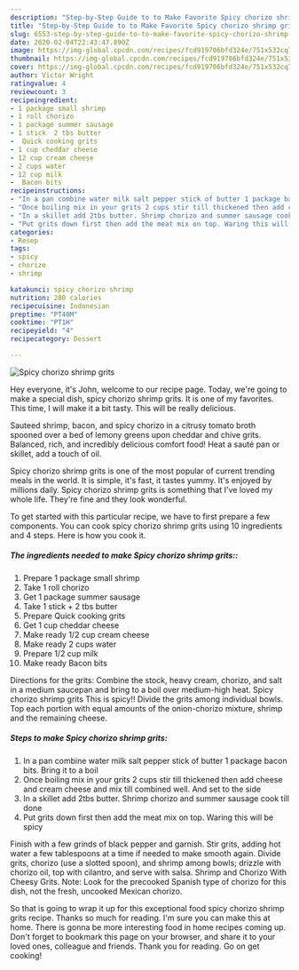 ```yaml
---
description: "Step-by-Step Guide to to Make Favorite Spicy chorizo shrimp grits"
title: "Step-by-Step Guide to to Make Favorite Spicy chorizo shrimp grits"
slug: 6553-step-by-step-guide-to-to-make-favorite-spicy-chorizo-shrimp-grits
date: 2020-02-04T22:43:47.890Z
image: https://img-global.cpcdn.com/recipes/fcd919706bfd324e/751x532cq70/spicy-chorizo-shrimp-grits-recipe-main-photo.jpg
thumbnail: https://img-global.cpcdn.com/recipes/fcd919706bfd324e/751x532cq70/spicy-chorizo-shrimp-grits-recipe-main-photo.jpg
cover: https://img-global.cpcdn.com/recipes/fcd919706bfd324e/751x532cq70/spicy-chorizo-shrimp-grits-recipe-main-photo.jpg
author: Victor Wright
ratingvalue: 4
reviewcount: 3
recipeingredient:
- 1 package small shrimp
- 1 roll chorizo
- 1 package summer sausage
- 1 stick  2 tbs butter
-  Quick cooking grits
- 1 cup cheddar cheese
- 12 cup cream cheese
- 2 cups water
- 12 cup milk
-  Bacon bits
recipeinstructions:
- "In a pan combine water milk salt pepper stick of butter 1 package bacon bits. Bring it to a boil"
- "Once boiling mix in your grits 2 cups stir till thickened then add cheese and cream cheese and mix till combined well. And set to the side"
- "In a skillet add 2tbs butter. Shrimp chorizo and summer sausage cook till done"
- "Put grits down first then add the meat mix on top. Waring this will be spicy"
categories:
- Resep
tags:
- spicy
- chorizo
- shrimp

katakunci: spicy chorizo shrimp
nutrition: 280 calories
recipecuisine: Indonesian
preptime: "PT40M"
cooktime: "PT1H"
recipeyield: "4"
recipecategory: Dessert

---
```



![Spicy chorizo shrimp grits](https://img-global.cpcdn.com/recipes/fcd919706bfd324e/751x532cq70/spicy-chorizo-shrimp-grits-recipe-main-photo.jpg)

Hey everyone, it's John, welcome to our recipe page. Today, we're going to make a special dish, spicy chorizo shrimp grits. It is one of my favorites. This time, I will make it a bit tasty. This will be really delicious.

Sauteed shrimp, bacon, and spicy chorizo in a citrusy tomato broth spooned over a bed of lemony greens upon cheddar and chive grits. Balanced, rich, and incredibly delicious comfort food! Heat a sauté pan or skillet, add a touch of oil.

Spicy chorizo shrimp grits is one of the most popular of current trending meals in the world. It is simple, it's fast, it tastes yummy. It's enjoyed by millions daily. Spicy chorizo shrimp grits is something that I've loved my whole life. They're fine and they look wonderful.


To get started with this particular recipe, we have to first prepare a few components. You can cook spicy chorizo shrimp grits using 10 ingredients and 4 steps. Here is how you cook it.

##### The ingredients needed to make Spicy chorizo shrimp grits::

1. Prepare 1 package small shrimp
1. Take 1 roll chorizo
1. Get 1 package summer sausage
1. Take 1 stick + 2 tbs butter
1. Prepare  Quick cooking grits
1. Get 1 cup cheddar cheese
1. Make ready 1/2 cup cream cheese
1. Make ready 2 cups water
1. Prepare 1/2 cup milk
1. Make ready  Bacon bits


Directions for the grits: Combine the stock, heavy cream, chorizo, and salt in a medium saucepan and bring to a boil over medium-high heat. Spicy chorizo shrimp grits This is spicy!! Divide the grits among individual bowls. Top each portion with equal amounts of the onion-chorizo mixture, shrimp and the remaining cheese. 

##### Steps to make Spicy chorizo shrimp grits:

1. In a pan combine water milk salt pepper stick of butter 1 package bacon bits. Bring it to a boil
1. Once boiling mix in your grits 2 cups stir till thickened then add cheese and cream cheese and mix till combined well. And set to the side
1. In a skillet add 2tbs butter. Shrimp chorizo and summer sausage cook till done
1. Put grits down first then add the meat mix on top. Waring this will be spicy


Finish with a few grinds of black pepper and garnish. Stir grits, adding hot water a few tablespoons at a time if needed to make smooth again. Divide grits, chorizo (use a slotted spoon), and shrimp among bowls; drizzle with chorizo oil, top with cilantro, and serve with salsa. Shrimp and Chorizo With Cheesy Grits. Note: Look for the precooked Spanish type of chorizo for this dish, not the fresh, uncooked Mexican chorizo. 

So that is going to wrap it up for this exceptional food spicy chorizo shrimp grits recipe. Thanks so much for reading. I'm sure you can make this at home. There is gonna be more interesting food in home recipes coming up. Don't forget to bookmark this page on your browser, and share it to your loved ones, colleague and friends. Thank you for reading. Go on get cooking!
